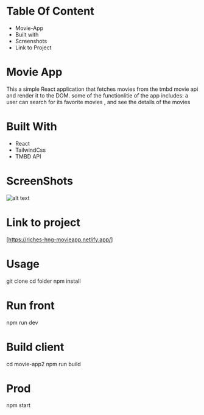 # Table Of Content

- Movie-App
- Built with
- Screenshots
- Link to Project

# Movie App

This a simple React application that fetches movies from the tmbd movie api and render it to the DOM.
some of the functionlitie of the app includes: a user can search for its favorite movies , and see the details of the movies

# Built With

- React
- TailwindCss
- TMBD API

# ScreenShots

![alt text](images.jpg)

# Link to project

[https://riches-hng-movieapp.netlify.app/]


# Usage

 git clone
 cd folder
 npm install

 
 
 # Run front
 npm run dev

 
 # Build client
 cd movie-app2
 npm run build
 
 # Prod
 npm start
